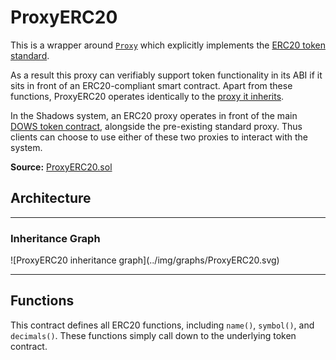 # ProxyERC20

This is a wrapper around [`Proxy`](Proxy.md) which explicitly implements the [ERC20 token standard](https://docs.openzeppelin.com/contracts/2.x/api/token/erc20#ERC20Detailed).

As a result this proxy can verifiably support token functionality in its ABI if it sits in front of an ERC20-compliant smart contract. Apart from these functions, ProxyERC20 operates identically to the [proxy it inherits](Proxy.md).

In the Shadows system, an ERC20 proxy operates in front of the main [DOWS token contract](Shadows.md), alongside the pre-existing standard proxy. Thus clients can choose to use either of these two proxies to interact with the system.

**Source:** [ProxyERC20.sol](https://github.com/Shadowsio/shadows/blob/master/contracts/ProxyERC20.sol)

## Architecture

---

### Inheritance Graph

<centered-image>
    ![ProxyERC20 inheritance graph](../img/graphs/ProxyERC20.svg)
</centered-image>

---

## Functions

This contract defines all ERC20 functions, including `name()`, `symbol()`, and `decimals()`. These functions simply call down to the underlying token contract.
